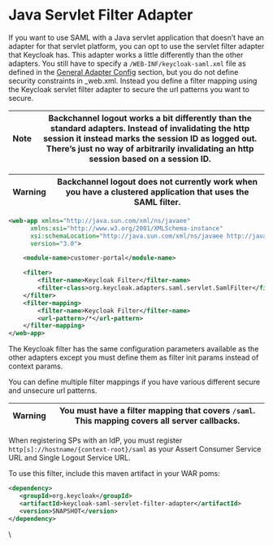 # Java Servlet Filter Adapter

If you want to use SAML with a Java servlet application that doesn’t have an adapter for that servlet platform, you can opt to use the servlet filter adapter that Keycloak has. This adapter works a little differently than the other adapters. You still have to specify a `/WEB-INF/keycloak-saml.xml` file as defined in the [General Adapter Config](https://wjw465150.gitbooks.io/keycloak-documentation/content/securing\_apps/saml/java/general-config.html#%3Cem%3Esaml-general-config) section, but you do not define security constraints in \_web.xml. Instead you define a filter mapping using the Keycloak servlet filter adapter to secure the url patterns you want to secure.

| Note | Backchannel logout works a bit differently than the standard adapters. Instead of invalidating the http session it instead marks the session ID as logged out. There’s just no way of arbitrarily invalidating an http session based on a session ID. |
| ---- | ----------------------------------------------------------------------------------------------------------------------------------------------------------------------------------------------------------------------------------------------------- |

| Warning | Backchannel logout does not currently work when you have a clustered application that uses the SAML filter. |
| ------- | ----------------------------------------------------------------------------------------------------------- |

```xml
<web-app xmlns="http://java.sun.com/xml/ns/javaee"
      xmlns:xsi="http://www.w3.org/2001/XMLSchema-instance"
      xsi:schemaLocation="http://java.sun.com/xml/ns/javaee http://java.sun.com/xml/ns/javaee/web-app_3_0.xsd"
      version="3.0">

	<module-name>customer-portal</module-name>

    <filter>
        <filter-name>Keycloak Filter</filter-name>
        <filter-class>org.keycloak.adapters.saml.servlet.SamlFilter</filter-class>
    </filter>
    <filter-mapping>
        <filter-name>Keycloak Filter</filter-name>
        <url-pattern>/*</url-pattern>
    </filter-mapping>
</web-app>
```

The Keycloak filter has the same configuration parameters available as the other adapters except you must define them as filter init params instead of context params.

You can define multiple filter mappings if you have various different secure and unsecure url patterns.

| Warning | You must have a filter mapping that covers `/saml`. This mapping covers all server callbacks. |
| ------- | --------------------------------------------------------------------------------------------- |

When registering SPs with an IdP, you must register `http[s]://hostname/{context-root}/saml` as your Assert Consumer Service URL and Single Logout Service URL.

To use this filter, include this maven artifact in your WAR poms:

```xml
<dependency>
   <groupId>org.keycloak</groupId>
   <artifactId>keycloak-saml-servlet-filter-adapter</artifactId>
   <version>SNAPSHOT</version>
</dependency>
```

\
